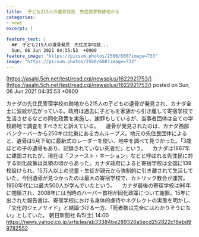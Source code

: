 ```yaml
---
title:  子ども215人の遺骨発見　先住民学校跡地から  
categories:
- news
excerpt: |
  
feature_text: |
  ##  子ども215人の遺骨発見　先住民学校跡...
  Sun, 06 Jun 2021 04:35:53  +0900
feature_image: "https://picsum.photos/2560/600?image=733"
image: "https://picsum.photos/2560/600?image=733"
---
```


[https://asahi.5ch.net/test/read.cgi/newsplus/1622921753/](https://asahi.5ch.net/test/read.cgi/newsplus/1622921753/)
posted on Sun, 06 Jun 2021 04:35:53  +0900

<!--more-->

カナダの先住民寄宿学校の跡地から215人の子どもの遺骨が発見され、カナダ全土に波紋が広がっている。政府は過去に子どもを家族から引き離して寄宿学校で生活させるなどの同化政策を実施し、謝罪もしているが、当事者団体は全ての学校跡地で調査をすべきだと訴えている。 　遺骨が発見されたのは、カナダ西部バンクーバーから250キロ北東にあるカムループス。地元の先住民団体によると、遺骨は5月下旬に最新式のレーダーを使い、地中を調べて見つかった。「3歳ほどの子の遺骨もあり、記録されていない死者だ」という。 　カナダは1867年に建国されたが、現在は「ファースト・ネーション」などと呼ばれる先住民に対する同化政策は英領の頃からあった。カナダ政府によると寄宿学校は全国に139校設けられ、15万人以上の児童・生徒が親元から強制的に引き離されて生活していた。今回遺骨が見つかったのは最大の寄宿学校で、カトリック教会が運営。1950年代には最大500人が学んでいたという。 　カナダ最後の寄宿学校は96年に閉鎖され、2008年には当時のハーパー首相が同化政策について謝罪。15年に出された報告書は、寄宿学校における身体的虐待やネグレクトの実態を明かし、「文化的ジェノサイド」と結論づける一方、「死者数は完全にはわかりそうにない」としていた。 朝日新聞社 6/5(土) 14:00 https://news.yahoo.co.jp/articles/ab33384be289326a5ecd252822c16ebd99782552
